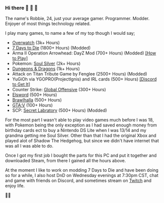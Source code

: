 ### Hi there 👋 👋 👋    

The name's Robbie, 24, just your average gamer. Programmer. Modder. Enjoyer of most things technology related.     

I play many games, to name a few of my top though I would say;    
+ [Overwatch](https://playoverwatch.com/en-us/) (3k+ Hours)    
+ [7 Days to Die](https://store.steampowered.com/app/251570/7_Days_to_Die) (1800+ Hours) (Modded)     
+ Arma II Operation Arrowhead: DayZ Mod (700+ Hours) (Modded) [[How to Play]](https://youtu.be/T82v6GnyR4w)           
+ Pokemon: [Soul Silver](https://www.amazon.com/Pokemon-SoulSilver-Version-Nintendo-DS/dp/B0038MTE7C) (2k+ Hours)      
+ [Dungeons & Dragons](https://dnd.wizards.com/what-is-dnd) (1k+ Hours)      
+ Attack on Titan Tribute Game by Fenglee (2500+ Hours) (Modded)       
+ YuGiOh via YGOPRO(ProjectIgnis) and IRL cards (500+ Hours) [[Discord to Get It]](https://discord.gg/ygopro-percy)             
+ Counter Strike: [Global Offensive](https://store.steampowered.com/app/730/CounterStrike_Global_Offensive) (300+ Hours)      
+ [Elsword](https://elsword.koggames.com) (500+ Hours)     
+ [Brawlhalla](https://store.steampowered.com/app/291550/Brawlhalla) (500+ Hours)      
+ [GTA:V](https://store.steampowered.com/app/271590/Grand_Theft_Auto_V) (100+ Hours)      
+ SCP: [Secret Labratory](https://store.steampowered.com/app/700330/SCP_Secret_Laboratory) (500+ Hours) (Modded)          

For the most part I wasn't able to play video games much before I was 18, with Pokemon being the only exception as I had saved enough money from birthday cards ect to buy a Nintendo DS Lite when I was 13/14 and my grandma getting me Soul Silver. Other than that I had the original Xbox and played alot of Shadow The Hedgehog, but since we didn't have internet that was all I was able to do.    

Once I got my first job I bought the parts for this PC and put it together and downloaded Steam, from there I gained all the hours above.    

At the moment I like to work on modding 7 Days to Die and have been doing so for a while, I also host DnD on Wednesday evenings at 7:30pm CST, chat and game with friends on Discord, and sometimes stream on [Twitch](https://www.twitch.tv/robbiew1337) and enjoy life.     

👋😄

